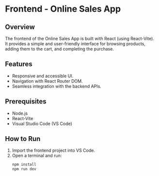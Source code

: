 # Frontend - Online Sales App

## Overview
The frontend of the Online Sales App is built with React (using React-Vite). It provides a simple and user-friendly interface for browsing products, adding them to the cart, and completing the purchase.

## Features
- Responsive and accessible UI.
- Navigation with React Router DOM.
- Seamless integration with the backend APIs.

## Prerequisites
- Node.js
- React-Vite
- Visual Studio Code (VS Code)

## How to Run
1. Import the frontend project into VS Code.
2. Open a terminal and run:
   ```bash
   npm install
   npm run dev
